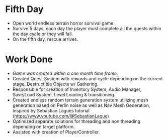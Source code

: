 # Fifth Day
- Open world endless terrain horror survival game.
- Survive 5 days, each day the player must complete all the quests within the day cycle or they will fail.
- On the fifth day, rescue arrives.


# Work Done
- _Game was created within a one month time frame._
- Created Quest System with rewards and cycle depending on the current stage, Destructible Objects w/ Gathering.
- Responsible for creation of Inventory System, Audio Manager, Save/Load System, Level Loading & transitioning.
- Created endless random terrain generation system utilizing mesh generation based on Perlin noise as well as Nav Mesh Generation, inspired by Sebastian Lagues tutorial (https://www.youtube.com/@SebastianLague)
- Optimized separate solutions for threading and non threading depending on target platform.
- Assisted with creation of PlayerController.
